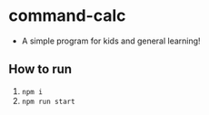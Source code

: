 # command-calc

- A simple program for kids and general learning!

## How to run

1. `npm i`
1. `npm run start`